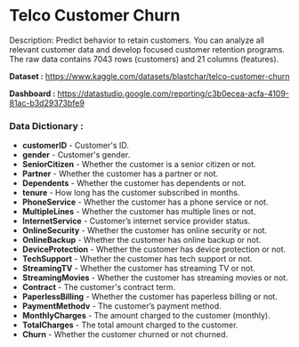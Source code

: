 # Telco Customer Churn
Description: Predict behavior to retain customers. You can analyze all relevant customer data and develop focused customer retention programs.
The raw data contains 7043 rows (customers) and 21 columns (features).

<b>Dataset :</b> <a>https://www.kaggle.com/datasets/blastchar/telco-customer-churn</a>

<b>Dashboard :</b> <a>https://datastudio.google.com/reporting/c3b0ecea-acfa-4109-81ac-b3d29373bfe9<a/>

### Data Dictionary :
- <b>customerID</b> - Customer's ID.
- <b>gender</b> - Customer's gender.
- <b>SeniorCitizen</b> - Whether the customer is a senior citizen or not.
- <b>Partner</b> - Whether the customer has a partner or not.
- <b>Dependents</b> - Whether the customer has dependents or not.
- <b>tenure</b> - How long has the customer subscribed in months.
- <b>PhoneService</b> - Whether the customer has a phone service or not.
- <b>MultipleLines</b> - Whether the customer has multiple lines or not.
- <b>InternetService</b> - Customer’s internet service provider status.
- <b>OnlineSecurity</b> - Whether the customer has online security or not.
- <b>OnlineBackup</b> - Whether the customer has online backup or not.
- <b>DeviceProtection</b> - Whether the customer has device protection or not.
- <b>TechSupport</b> - Whether the customer has tech support or not.
- <b>StreamingTV</b> - Whether the customer has streaming TV or not.
- <b>StreamingMovies</b> - Whether the customer has streaming movies or not.
- <b>Contract</b> - The customer's contract term.
- <b>PaperlessBilling</b> - Whether the customer has paperless billing or not.
- <b>PaymentMethodv</b> - The customer’s payment method.
- <b>MonthlyCharges</b> - The amount charged to the customer (monthly).
- <b>TotalCharges</b> - The total amount charged to the customer.
- <b>Churn</b> - Whether the customer churned or not churned.
